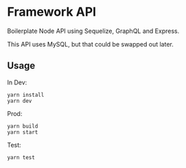# Framework API

Boilerplate Node API using Sequelize, GraphQL and Express.

This API uses MySQL, but that could be swapped out later.

## Usage

In Dev:
```
yarn install
yarn dev
```

Prod:
```
yarn build
yarn start
```

Test:
```
yarn test
```

